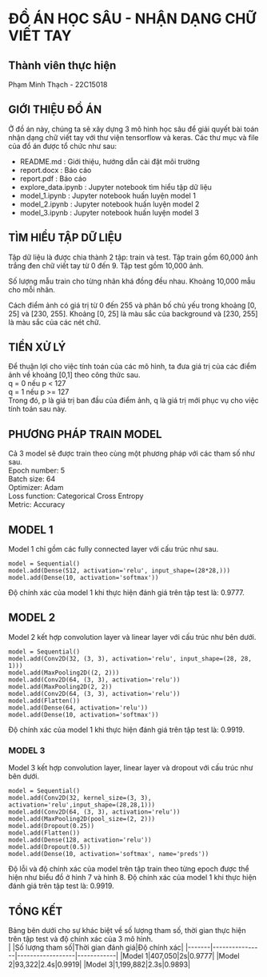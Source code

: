 # ĐỒ ÁN HỌC SÂU - NHẬN DẠNG CHỮ VIẾT TAY

## Thành viên thực hiện
Phạm Minh Thạch - 22C15018

## GIỚI THIỆU ĐỒ ÁN
Ở đồ án này, chúng ta sẽ xây dựng 3 mô hình học sâu để giải quyết bài toán nhận dạng chữ viết tay với thư viện tensorflow và keras.
Các thư mục và file của đồ án được tổ chức như sau:  
- README.md		: Giới thiệu, hướng dẫn cài đặt môi trường  
- report.docx		: Báo cáo  
- report.pdf		: Báo cáo  
- explore_data.ipynb	: Jupyter notebook tìm hiểu tập dữ liệu  
- model_1.ipynb	: Jupyter notebook huấn luyện model 1  
- model_2.ipynb	: Jupyter notebook huấn luyện model 2  
- model_3.ipynb	: Jupyter notebook huấn luyện model 3  

## TÌM HIỂU TẬP DỮ LIỆU
Tập dữ liệu là được chia thành 2 tập: train và test. Tập train gồm 60,000 ảnh trắng đen chữ viết tay từ 0 đến 9. Tập test gồm 10,000 ảnh.

Số lượng mẫu train cho từng nhãn khá đồng đều nhau. Khoảng 10,000 mẫu cho mỗi nhãn.

Cách điểm ảnh có giá trị từ 0 đến 255 và phân bố chủ yếu trong khoảng [0, 25] và [230, 255]. Khoảng [0, 25] là màu sắc của background và [230, 255] là màu sắc của các nét chữ.

## TIỀN XỬ LÝ
Để thuận lợi cho việc tính toán của các mô hình, ta đưa giá trị của các điểm ảnh về khoảng [0,1] theo công thức sau.  
q = 0 nếu p < 127  
q = 1 nếu p >= 127  
Trong đó, p là giá trị ban đầu của điểm ảnh, q là giá trị mới phục vụ cho việc tính toán sau này.  

## PHƯƠNG PHÁP TRAIN MODEL
Cả 3 model sẽ được train theo cùng một phương pháp với các tham số như sau.  
Epoch number:   5  
Batch size:     64  
Optimizer:      Adam  
Loss function:  Categorical Cross Entropy  
Metric:         Accuracy  

## MODEL 1
Model 1 chỉ gồm các fully connected layer với cấu trúc như sau.  
```
model = Sequential()
model.add(Dense(512, activation='relu', input_shape=(28*28,)))
model.add(Dense(10, activation='softmax'))
```
Độ chính xác của model 1 khi thực hiện đánh giá trên tập test là: 0.9777.

## MODEL 2
Model 2 kết hợp convolution layer và linear layer với cấu trúc như bên dưới.  
```
model = Sequential()
model.add(Conv2D(32, (3, 3), activation='relu', input_shape=(28, 28, 1)))
model.add(MaxPooling2D((2, 2)))
model.add(Conv2D(64, (3, 3), activation='relu'))
model.add(MaxPooling2D(2, 2))
model.add(Conv2D(64, (3, 3), activation='relu'))
model.add(Flatten())
model.add(Dense(64, activation='relu'))
model.add(Dense(10, activation='softmax'))
```
Độ chính xác của model 1 khi thực hiện đánh giá trên tập test là: 0.9919.

### MODEL 3
Model 3 kết hợp convolution layer, linear layer và dropout với cấu trúc như bên dưới.
```
model = Sequential()
model.add(Conv2D(32, kernel_size=(3, 3), activation='relu',input_shape=(28,28,1)))
model.add(Conv2D(64, (3, 3), activation='relu'))
model.add(MaxPooling2D(pool_size=(2, 2)))
model.add(Dropout(0.25))
model.add(Flatten())
model.add(Dense(128, activation='relu'))
model.add(Dropout(0.5))
model.add(Dense(10, activation='softmax', name='preds'))
```
Độ lỗi và độ chính xác của model trên tập train theo từng epoch được thể hiện như biểu đồ ở hình 7 và hình 8. Độ chính xác của model 1 khi thực hiện đánh giá trên tập test là: 0.9919.   

## TỔNG KẾT
Bảng bên dưới cho sự khác biệt về số lượng tham số, thời gian thực hiện trên tập test và độ chính xác của 3 mô hình.  
|       |Số lượng tham số|Thời gian đánh giá|Độ chính xác|
|-------|----------------|------------------|------------|
|Model 1|407,050|2s|0.9777|
|Model 2|93,322|2.4s|0.9919|
|Model 3|1,199,882|2.3s|0.9893|
